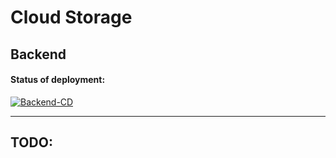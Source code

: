 # Cloud Storage

## Backend

#### Status of deployment:
[![Backend-CD](https://github.com/echo-tokyo/CloudStorage/actions/workflows/backend_deploy.yml/badge.svg?branch=backend)](https://github.com/echo-tokyo/CloudStorage/actions/workflows/backend_deploy.yml)

<hr>

## TODO:
